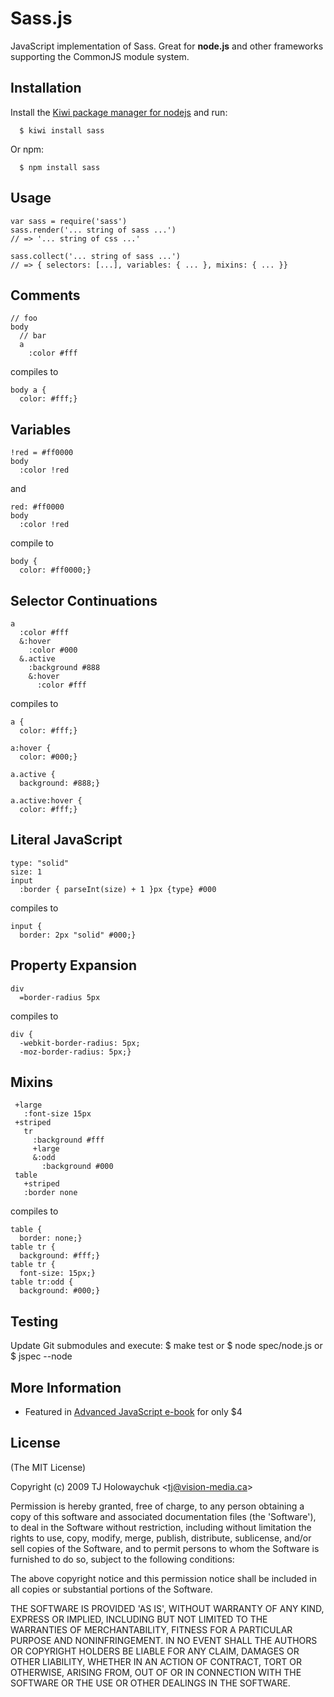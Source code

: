 
# Sass.js

  JavaScript implementation of Sass. Great for **node.js** and other
  frameworks supporting the CommonJS module system.

## Installation

  Install the [Kiwi package manager for nodejs](http://github.com/visionmedia/kiwi)
  and run:

      $ kiwi install sass

Or npm:

      $ npm install sass

## Usage

    var sass = require('sass')
    sass.render('... string of sass ...')
    // => '... string of css ...'

    sass.collect('... string of sass ...')
    // => { selectors: [...], variables: { ... }, mixins: { ... }}

## Comments

    // foo
    body
      // bar
      a
        :color #fff

compiles to

    body a {
      color: #fff;}

## Variables

    !red = #ff0000
    body
      :color !red

and

    red: #ff0000
    body
      :color !red

compile to

    body {
      color: #ff0000;}

## Selector Continuations

    a
      :color #fff
      &:hover
        :color #000
      &.active
        :background #888
        &:hover
          :color #fff

compiles to

    a {
      color: #fff;}

    a:hover {
      color: #000;}

    a.active {
      background: #888;}

    a.active:hover {
      color: #fff;}

## Literal JavaScript

    type: "solid"
    size: 1
    input
      :border { parseInt(size) + 1 }px {type} #000

compiles to

    input {
      border: 2px "solid" #000;}

## Property Expansion

    div
      =border-radius 5px

compiles to

    div {
      -webkit-border-radius: 5px;
      -moz-border-radius: 5px;}

## Mixins

     +large
       :font-size 15px
     +striped
       tr
         :background #fff
         +large
         &:odd
           :background #000
     table
       +striped
       :border none

compiles to

    table {
      border: none;}
    table tr {
      background: #fff;}
    table tr {
      font-size: 15px;}
    table tr:odd {
      background: #000;}


## Testing

Update Git submodules and execute:
    $ make test
or
    $ node spec/node.js
or
    $ jspec --node

## More Information

* Featured in [Advanced JavaScript e-book](http://www.dev-mag.com/2010/02/18/advanced-javascript/) for only $4

## License

(The MIT License)

Copyright (c) 2009 TJ Holowaychuk &lt;tj@vision-media.ca&gt;

Permission is hereby granted, free of charge, to any person obtaining
a copy of this software and associated documentation files (the
'Software'), to deal in the Software without restriction, including
without limitation the rights to use, copy, modify, merge, publish,
distribute, sublicense, and/or sell copies of the Software, and to
permit persons to whom the Software is furnished to do so, subject to
the following conditions:

The above copyright notice and this permission notice shall be
included in all copies or substantial portions of the Software.

THE SOFTWARE IS PROVIDED 'AS IS', WITHOUT WARRANTY OF ANY KIND,
EXPRESS OR IMPLIED, INCLUDING BUT NOT LIMITED TO THE WARRANTIES OF
MERCHANTABILITY, FITNESS FOR A PARTICULAR PURPOSE AND NONINFRINGEMENT.
IN NO EVENT SHALL THE AUTHORS OR COPYRIGHT HOLDERS BE LIABLE FOR ANY
CLAIM, DAMAGES OR OTHER LIABILITY, WHETHER IN AN ACTION OF CONTRACT,
TORT OR OTHERWISE, ARISING FROM, OUT OF OR IN CONNECTION WITH THE
SOFTWARE OR THE USE OR OTHER DEALINGS IN THE SOFTWARE.